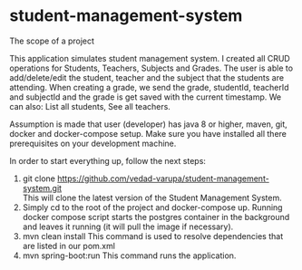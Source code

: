 # student-management-system
The scope of a project

This application simulates student management system. I created all CRUD operations for Students, Teachers, Subjects and Grades. 
The user is able to add/delete/edit the student, teacher and the subject that the students are attending. 
When creating a grade, we send the grade, studentId, teacherId and subjectId and the grade is get saved with the current timestamp. 
We can also: List all students, See all teachers.

Assumption is made that user (developer) has java 8 or higher, maven, git, docker and docker-compose setup. 
Make sure you have installed all there prerequisites on your development machine.

In order to start everything up, follow the next steps:
1.	git clone https://github.com/vedad-varupa/student-management-system.git   
    This will clone the latest version of the Student Management System.
2.	Simply cd to the root of the project and docker-compose up. Running docker compose script starts the postgres container in the background and leaves it running (it will pull the image if necessary).
3.	mvn clean install This command is used to resolve dependencies that are listed in our pom.xml
4.	mvn spring-boot:run This command runs the application.
